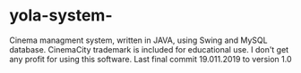 # yola-system-
Cinema managment system, written in JAVA, using Swing and MySQL database. CinemaCity trademark is included for educational use. I don't get any profit for using this software.
Last final commit 19.011.2019 to version 1.0
